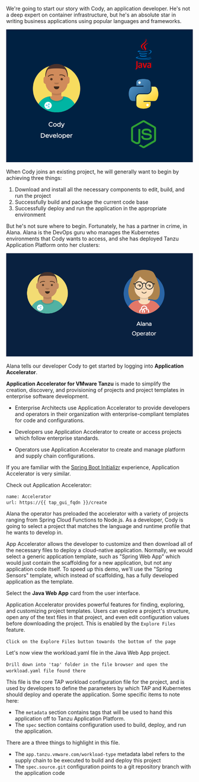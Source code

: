 We're going to start our story with Cody, an application developer. He's not a deep expert on container infrastructure, but he's an absolute star in writing business applications using popular languages and frameworks.

![Cody Languages](images/cody-languages.png)

When Cody joins an existing project, he will generally want to begin by achieving three things:

1. Download and install all the necessary components to edit, build, and run the project
1. Successfully build and package the current code base
1. Successfully deploy and run the application in the appropriate environment

But he's not sure where to begin. Fortunately, he has a partner in crime, in Alana. Alana is the DevOps guru who manages the Kubernetes environments that Cody wants to access, and she has deployed Tanzu Application Platform onto her clusters:

![Alana](images/meet-alana.png)

Alana tells our developer Cody to get started by logging into **Application Accelerator**.

**Application Accelerator for VMware Tanzu** is made to simplify the creation, discovery, and provisioning of projects and project templates in enterprise software development.

* Enterprise Architects use Application Accelerator to provide developers and operators in their organization with enterprise-compliant templates for code and configurations.

* Developers use Application Accelerator to create or access projects which follow enterprise standards.

* Operators use Application Accelerator to create and manage platform and supply chain configurations.

If you are familiar with the [Spring Boot Initializr](https://start.spring.io/) experience, Application Accelerator is very similar.

Check out Application Accelerator:

```dashboard:open-url
name: Accelerator
url: https://{{ tap_gui_fqdn }}/create
```

Alana the operator has preloaded the accelerator with a variety of projects ranging from Spring Cloud Functions to Node.js. As a developer, Cody is going to select a project that matches the language and runtime profile that he wants to develop in.

App Accelerator allows the developer to customize and then download all of the necessary files to deploy a cloud-native application. Normally, we would select a generic application template, such as "Spring Web App" which would just contain the scaffolding for a new application, but not any application code itself.  To speed up this demo, we'll use the "Spring Sensors" template, which instead of scaffolding, has a fully developed application as the template.

Select the **Java Web App** card from the user interface. 

Application Accelerator provides powerful features for finding, exploring, and customizing project templates. Users can explore a project's structure, open any of the text files in that project, and even edit configuration values before downloading the project. This is enabled by the ```Explore Files``` feature.

```Click on the Explore Files button towards the bottom of the page```

Let's now view the workload.yaml file in the Java Web App project.

```Drill down into 'tap' folder in the file browser and open the workload.yaml file found there```

This file is the core TAP workload configuration file for the project, and is used by developers to define the parameters by which TAP and Kubernetes should deploy and operate the application. Some specific items to note here:

* The ```metadata``` section contains tags that will be used to hand this application off to Tanzu Application Platform.
* The ```spec``` section contains configuration used to build, deploy, and run the application.


There are a three things to highlight in this file.

* The ```app.tanzu.vmware.com/workload-type``` metadata label refers to the supply chain to be executed to build and deploy this project
* The ```spec.source.git``` configuration points to a git repository branch with the application code

